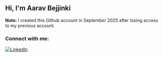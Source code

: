 ## Hi, I'm Aarav Bejjinki

**Note:** I created this Github account in September 2025 after losing access to my previous account.

### Connect with me:
[![LinkedIn](https://img.shields.io/badge/LinkedIn-Connect-blue?style=flat-square&logo=linkedin)](https://www.linkedin.com/in/aaravbejjinki/)
<!--
**aaravsgit/aaravsgit** is a ✨ _special_ ✨ repository because its `README.md` (this file) appears on your GitHub profile.

Here are some ideas to get you started:

- 🔭 I’m currently working on ...
- 🌱 I’m currently learning ...
- 👯 I’m looking to collaborate on ...
- 🤔 I’m looking for help with ...
- 💬 Ask me about ...
- 📫 How to reach me: ...
- 😄 Pronouns: ...
- ⚡ Fun fact: ...
-->
